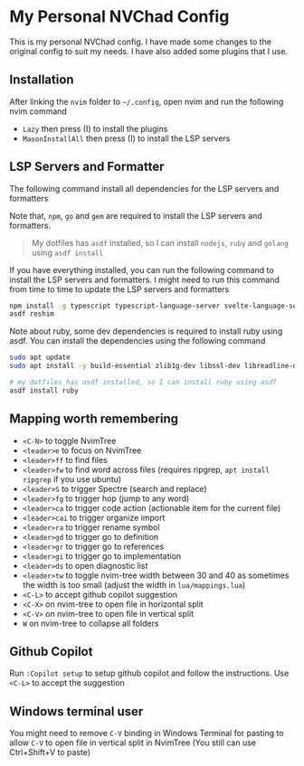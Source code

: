 # My Personal NVChad Config

This is my personal NVChad config. I have made some changes to the original config to suit my needs. I have also added some plugins that I use.

## Installation

After linking the `nvim` folder to `~/.config`, open nvim and run the following nvim command

- `Lazy` then press (I) to install the plugins
- `MasonInstallAll` then press (I) to install the LSP servers

## LSP Servers and Formatter

The following command install all dependencies for the LSP servers and formatters

Note that, `npm`, `go` and `gem` are required to install the LSP servers and formatters.

> My dotfiles has `asdf` installed, so I can install `nodejs`, `ruby` and `golang` using `asdf install`

If you have everything installed, you can run the following command to install the LSP servers and formatters.
I might need to run this command from time to time to update the LSP servers and formatters

```bash
npm install -g typescript typescript-language-server svelte-language-server @fsouza/prettierd nodemon
asdf reshim
```

Note about ruby, some dev dependencies is required to install ruby using asdf. You can install the dependencies using the following command

```bash
sudo apt update
sudo apt install -y build-essential zlib1g-dev libssl-dev libreadline-dev libyaml-dev libncurses5-dev libffi-dev libgdbm-dev

# my dotfiles has asdf installed, so I can install ruby using asdf
asdf install ruby
```

## Mapping worth remembering

- `<C-N>` to toggle NvimTree
- `<leader>e` to focus on NvimTree
- `<leader>ff` to find files
- `<leader>fw` to find word across files (requires ripgrep, `apt install ripgrep` if you use ubuntu)
- `<leader>S` to trigger Spectre (search and replace)
- `<leader>fg` to trigger hop (jump to any word)
- `<leader>ca` to trigger code action (actionable item for the current file)
- `<leader>cai` to trigger organize import
- `<leader>ra` to trigger rename symbol
- `<leader>gd` to trigger go to definition
- `<leader>gr` to trigger go to references
- `<leader>gi` to trigger go to implementation
- `<leader>ds` to open diagnostic list
- `<leader>tw` to toggle nvim-tree width between 30 and 40 as sometimes the width is too small (adjust the width in `lua/mappings.lua`)
- `<C-L>` to accept github copilot suggestion
- `<C-X>` on nvim-tree to open file in horizontal split
- `<C-V>` on nvim-tree to open file in vertical split
- `W` on nvim-tree to collapse all folders

## Github Copilot

Run `:Copilot setup` to setup github copilot and follow the instructions. Use `<C-L>` to accept the suggestion

## Windows terminal user

You might need to remove `C-V` binding in Windows Terminal for pasting to allow `C-V` to open file in vertical split in NvimTree (You still can use Ctrl+Shift+V to paste)
